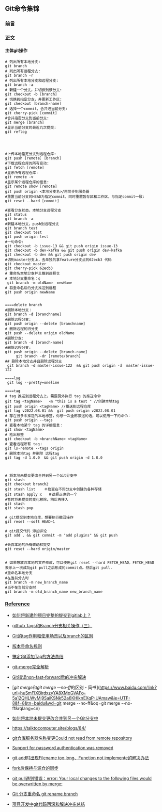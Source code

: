 ## Git命令集锦

### 前言

### 正文

#### 主体git操作

```shell
# 列出所有本地分支:
git branch
# 列出所有远程分支:
git branch -r
# 列出所有本地分支和远程分支:
git branch -a
# 新建一个分支，并切换到该分支:
git checkout -b [branch]
# 切换到指定分支，并更新工作区:
git checkout [branch-name]
# 选择一个commit，合并进当前分支:
git cherry-pick [commit]
#合并指定分支到当前分支:
git merge [branch]
#显示当前分支的最近几次提交:
git reflog



 
#上传本地指定分支到远程仓库:
git push [remote] [branch]
#下载远程仓库的所有变动:
git fetch [remote]
#显示所有远程仓库:
git remote -v
#显示某个远程仓库的信息:
git remote show [remote]
git push origin <本地分支名>/再同步到服务器
#重置当前分支的HEAD为指定commit，同时重置暂存区和工作区，与指定commit一致:
git reset --hard [commit]

#查看分支状态，本地分支远程分支
git status
git branch -a 	
#新建本地分支，push到远程分支
git branch test
git checkout test
git push origin test
#一句命令:
git checkout -b issue-13 && git push origin issue-13
git checkout -b dev-kafka && git push origin dev-kafka
git checkout -b dev && git push origin dev
#切到master分支上，去单独的拿feature分支点的62ecb3 代码
git checkout master  
git cherry-pick 62ecb3
# 重命名本地分支并且推到远程仓
# 本地分支重命名：q
 git branch -m oldName  newName
# 将重命名后的分支推送到远程
git push origin newName


====delete branch
#删除本地分支： 
git branch -d [branchname] 
#删除远程分支:
git push origin --delete [branchname] 
# 删除远程的旧分支
git push --delete origin oldName
#删除分支:
git branch -d [branch-name]
#删除远程分支:
git push origin --delete [branch-name]
     git branch -dr [remote/branch]
## 删除本地分支并且删除远程分支
 git branch -d master-issue-122  && git push origin -d  master-issue-122

====log
 git log --pretty=oneline

====tag
# tag 推送到远程分支上，需要另外执行 tag 的推送命令
git tag <tagName>   -m "this is a test " //创建本地tag
git push origin <tagName> //推送到远程仓库
git tag v2022.08.01 &&  git push origin v2022.08.01
# 存在很多未推送的本地标签，你想一次全部推送的话，可以使用一下的命令：
git push origin --tags  
# 查看本地某个 tag 的详细信息：
git show <tagName>
# 检出标签
git checkout -b <branchName> <tagName>
# 查看远程所有 tag：
git ls-remote --tags origin
# 删除本地tag 并删除 远程tag
git tag -d 1.0.0  && git push origin -d 1.0.0



# 将本地未提交更改合并到另一个Git分支中
git stash
git checkout branch2
git stash list    ＃检查在不同分支中创建的各种存储
git stash apply x   ＃选择正确的一个
#暂时将未提交的变化移除，稍后再移入
git stash
git stash pop

# git提交到本地仓库，想要执行撤回操作
git reset --soft HEAD~1

# git提交代码 添加评论
git add . && git commit -m "add plugins" && git push

#丢弃本地的所有改动和提交
git reset --hard origin/master


# 如果想放弃本地的文件修改，可以使用git reset --hard FETCH_HEAD，FETCH_HEAD表示上一次成功git pull之后形成的commit点。然后git pull.
#重命名本地分支
#在当前分支时
git branch -m new_branch_name
#当不在当前分支时
git branch -m old_branch_name new_branch_name

```





### [Reference]()
- [如何将新建的项目完整的提交到gitlab上？](https://www.cnblogs.com/ssqq5200936/p/10749201.html)
- [github Tags和Branch分支相关操作（三）](https://blog.csdn.net/zjws23786/article/details/71159805)
- [Git的tag作用和使用场景以及branch的区别](https://blog.csdn.net/lcgoing/article/details/86241784)
- [版本号命名规则](https://blog.csdn.net/yimcarson/article/details/83894841)
- [搞定Git添加Tag的方法总结](https://www.cnblogs.com/bescheiden/articles/11126319.html)
- [git-merge完全解析](https://www.jianshu.com/p/58a166f24c81)
- [Git错误non-fast-forward后的冲突解决](https://blog.csdn.net/QQ736238785/article/details/79767115)
- [*git* *merge*和*git* *merge* --*no-ff*的区别 - 简书](https://www.baidu.com/link?url=huSmFIXBirdxzyYA8XMoGVAFo-5a12QHLWvMj9SaiKSNk52a6KHlknEXqP-UAmaw&ie=UTF-8&f=8&tn=baidu&wd=git merge --no-ff&oq=git merge --no-ff&rqlang=cn)
- [如何将本地未提交更改合并到另一个Git分支中](https://blog.csdn.net/u013986317/article/details/106967998/)
- https://talktocomputer.site/blogs/84/
- [git仓库服务器名称变更Could not read from remote repository](https://blog.csdn.net/qc530167365/article/details/89878547)
- [Support for password authentication was removed](https://blog.csdn.net/weixin_41010198/article/details/119698015)
- [git add时出现Filename too long、Function not implemente的解决办法](https://blog.csdn.net/weixin_45623615/article/details/108747989)
- [fork后保持与源仓的同步](https://blog.csdn.net/weixin_40040404/article/details/106438386)
- [git pull遇到错误：error: Your local changes to the following files would be overwritten by merge:](https://blog.csdn.net/misakaqunianxiatian/article/details/51103734)
- [Git 分支重命名 git rename branch](https://blog.csdn.net/qq_37148270/article/details/107106392)

- [项目开发中git代码回滚和解决冲突总结](https://blog.csdn.net/weixin_43924228/article/details/102653358)